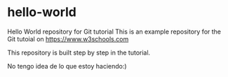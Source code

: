 # hello-world
Hello World repository for Git tutorial
This is an example repository for the Git tutoial on https://www.w3schools.com

This repository is built step by step in the tutorial.

No tengo idea de lo que estoy haciendo:)
